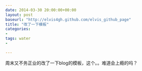 ```yaml
---
date: 2014-03-30 20:00:00+00:00
layout: post
baseurl: "http://elvis4gh.github.com/elvis_github_page"  
title: "改了一下模板"
categories:
- 
tags: water
- 

---
```


周末又不务正业的改了一下blog的模板，这个。。难道会上瘾的吗？
